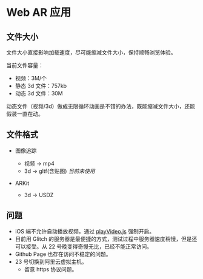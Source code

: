 # Web AR 应用

## 文件大小
文件大小直接影响加载速度，尽可能缩减文件大小，保持顺畅浏览体验。

当前文件容量：
- 视频：3M/个
- 静态 3d 文件：757kb
- 动态 3d 文件：30M

动态文件（视频/3d）做成无限循环动画是不错的办法，既能缩减文件大小，还能假装一直在动。


## 文件格式
- 图像追踪
  - 视频 -> mp4
  - 3d -> gltf(含贴图) *当前未使用*

- ARKit
  - 3d -> USDZ

## 问题
- iOS 端不允许自动播放视频，通过 [playVideo.js](playVideo.js) 强制开启。
- 目前用 Glitch 的服务器是最便捷的方式，测试过程中服务器速度稍慢，但是还可以接受。从 22 号晚变得奇慢无比，已经不能正常访问。
- Github Page 也存在访问不稳定的问题。
- 23 号切换到阿里云虚拟主机。
  - 留意 https 协议问题。